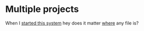 # Multiple projects

When I [started this system](origin_story.md) hey does it matter [where](brain_dump.md) any file is?
